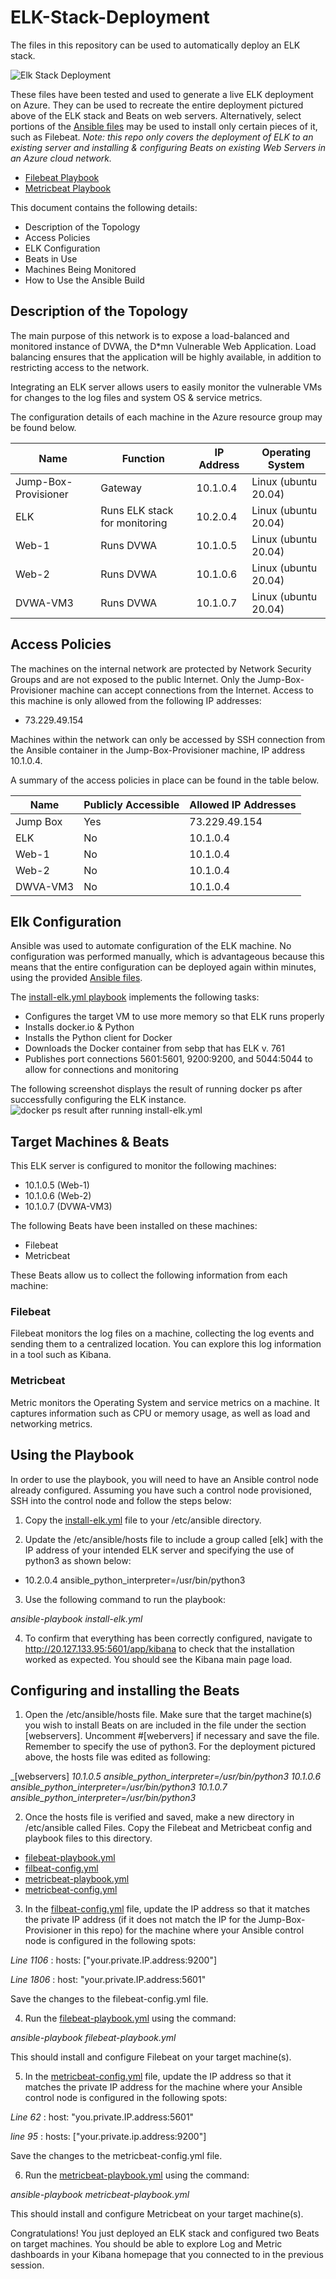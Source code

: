 # ELK-Stack-Deployment
The files in this repository can be used to automatically deploy an ELK stack.

![Elk Stack Deployment](https://github.com/MauraSullivan-mx/ELK-Stack-Deployment/blob/main/Diagrams/ELK%20Deployment%20Network%20Diagram.drawio.png)

These files have been tested and used to generate a live ELK deployment on Azure. They can be used to recreate the entire deployment pictured above of the ELK stack and Beats on web servers. Alternatively, select portions of the [Ansible files](https://github.com/MauraSullivan-mx/ELK-Stack-Deployment/tree/main/Ansible) may be used to install only certain pieces of it, such as Filebeat.
_Note: this repo only covers the deployment of ELK to an existing server and installing & configuring Beats on existing Web Servers in an Azure cloud network._

* [Filebeat Playbook](https://github.com/MauraSullivan-mx/ELK-Stack-Deployment/blob/main/Ansible/Files/filebeat-playbook.yml)
* [Metricbeat Playbook](https://github.com/MauraSullivan-mx/ELK-Stack-Deployment/blob/main/Ansible/Files/metricbeat-playbook.yml)

This document contains the following details:

* Description of the Topology
* Access Policies
* ELK Configuration
* Beats in Use
* Machines Being Monitored
* How to Use the Ansible Build


## Description of the Topology
The main purpose of this network is to expose a load-balanced and monitored instance of DVWA, the D*mn Vulnerable Web Application.
Load balancing ensures that the application will be highly available, in addition to restricting access to the network.

Integrating an ELK server allows users to easily monitor the vulnerable VMs for changes to the log files and system OS & service metrics.

The configuration details of each machine in the Azure resource group may be found below.

Name | Function | IP Address | Operating System |
----- | ---- | ---- | ---- |
Jump-Box-Provisioner | Gateway | 10.1.0.4 | Linux (ubuntu 20.04) |
ELK | Runs ELK stack for monitoring | 10.2.0.4 | Linux (ubuntu 20.04) |
Web-1 | Runs DVWA | 10.1.0.5 | Linux (ubuntu 20.04) |
Web-2 | Runs DVWA | 10.1.0.6 | Linux (ubuntu 20.04) |
DVWA-VM3 | Runs DVWA | 10.1.0.7 | Linux (ubuntu 20.04)|


## Access Policies
The machines on the internal network are protected by Network Security Groups and are not exposed to the public Internet.
Only the Jump-Box-Provisioner machine can accept connections from the Internet. Access to this machine is only allowed from the following IP addresses:

* 73.229.49.154

Machines within the network can only be accessed by SSH connection from the Ansible container in the Jump-Box-Provisioner machine, IP address 10.1.0.4.

A summary of the access policies in place can be found in the table below.

Name | Publicly Accessible | Allowed IP Addresses |
---- | ---- | ---- |
Jump Box | Yes | 73.229.49.154 |
ELK | No | 10.1.0.4 |
Web-1 | No | 10.1.0.4 |
Web-2 | No | 10.1.0.4 |
DWVA-VM3 | No | 10.1.0.4 |


## Elk Configuration
Ansible was used to automate configuration of the ELK machine. No configuration was performed manually, which is advantageous because this means that the entire configuration can be deployed again within minutes, using the provided [Ansible files](https://github.com/MauraSullivan-mx/ELK-Stack-Deployment/tree/main/Ansible).

The [install-elk.yml playbook](https://github.com/MauraSullivan-mx/ELK-Stack-Deployment/blob/main/Ansible/install-elk.yml) implements the following tasks:

* Configures the target VM to use more memory so that ELK runs properly
* Installs docker.io & Python
* Installs the Python client for Docker
* Downloads the Docker container from sebp that has ELK v. 761
* Publishes port connections 5601:5601, 9200:9200, and 5044:5044 to allow for connections and monitoring

The following screenshot displays the result of running docker ps after successfully configuring the ELK instance.
![docker ps result after running install-elk.yml](https://github.com/MauraSullivan-mx/ELK-Stack-Deployment/blob/main/Diagrams/dock_ps_output.png)

## Target Machines & Beats
This ELK server is configured to monitor the following machines:

* 10.1.0.5 (Web-1)
* 10.1.0.6 (Web-2)
* 10.1.0.7 (DVWA-VM3)

The following Beats have been installed on these machines:

* Filebeat
* Metricbeat

These Beats allow us to collect the following information from each machine:

### Filebeat

Filebeat monitors the log files on a machine, collecting the log events and sending them to a centralized location. You can explore this log information in a tool such as Kibana.

### Metricbeat

Metric monitors the Operating System and service metrics on a machine. It captures information such as CPU or memory usage, as well as load and networking metrics.

## Using the Playbook
In order to use the playbook, you will need to have an Ansible control node already configured. Assuming you have such a control node provisioned, 
SSH into the control node and follow the steps below:

1. Copy the [install-elk.yml](https://github.com/MauraSullivan-mx/ELK-Stack-Deployment/blob/main/Ansible/install-elk.yml) file to your /etc/ansible directory.

2. Update the /etc/ansible/hosts file to include a group called [elk] with the IP address of your intended ELK server and specifying the use of python3 as shown below:
* 10.2.0.4 ansible_python_interpreter=/usr/bin/python3

3. Use the following command to run the playbook:

_ansible-playbook install-elk.yml_

4. To confirm that everything has been correctly configured, navigate to http://20.127.133.95:5601/app/kibana to check that the installation worked as expected. You should see the Kibana main page load.

## Configuring and installing the Beats
1. Open the /etc/ansible/hosts file. Make sure that the target machine(s) you wish to install Beats on are included in the file under the section [webservers]. Uncomment #[webervers] if necessary and save the file. Remember to specify the use of python3. For the deployment pictured above, the hosts file was edited as following:

_[webservers]
_10.1.0.5 ansible_python_interpreter=/usr/bin/python3_
_10.1.0.6 ansible_python_interpreter=/usr/bin/python3_
_10.1.0.7 ansible_python_interpreter=/usr/bin/python3_

2. Once the hosts file is verified and saved, make a new directory in /etc/ansible called Files. Copy the Filebeat and Metricbeat config and playbook files to this directory.

* [filebeat-playbook.yml](https://github.com/MauraSullivan-mx/ELK-Stack-Deployment/blob/main/Ansible/Files/filebeat-playbook.yml)
* [filbeat-config.yml](https://github.com/MauraSullivan-mx/ELK-Stack-Deployment/blob/main/Ansible/Files/filebeat-config.yml)
* [metricbeat-playbook.yml](https://github.com/MauraSullivan-mx/ELK-Stack-Deployment/blob/main/Ansible/Files/metricbeat-playbook.yml)
* [metricbeat-config.yml](https://github.com/MauraSullivan-mx/ELK-Stack-Deployment/blob/main/Ansible/Files/metricbeat-config.yml)

3. In the [filbeat-config.yml](https://github.com/MauraSullivan-mx/ELK-Stack-Deployment/blob/main/Ansible/Files/filebeat-config.yml) file, update the IP address so that it matches the private IP address (if it does not match the IP for the Jump-Box-Provisioner in this repo) for the machine where your Ansible control node is configured in the following spots:

_Line 1106_ : hosts: ["your.private.IP.address:9200"]

_Line 1806_ : host: "your.private.IP.address:5601"

Save the changes to the filebeat-config.yml file.

4. Run the [filebeat-playbook.yml](https://github.com/MauraSullivan-mx/ELK-Stack-Deployment/blob/main/Ansible/Files/filebeat-playbook.yml) using the command:

_ansible-playbook filebeat-playbook.yml_

This should install and configure Filebeat on your target machine(s).

5. In the [metricbeat-config.yml](https://github.com/MauraSullivan-mx/ELK-Stack-Deployment/blob/main/Ansible/Files/metricbeat-config.yml) file, update the IP address so that it matches the private IP address for the machine where your Ansible control node is configured in the following spots:

_Line 62_ : host: "you.private.IP.address:5601"

_line 95_ :   hosts: ["your.private.ip.address:9200"]

Save the changes to the metricbeat-config.yml file.

6. Run the [metricbeat-playbook.yml](https://github.com/MauraSullivan-mx/ELK-Stack-Deployment/blob/main/Ansible/Files/metricbeat-playbook.yml) using the command:

_ansible-playbook metricbeat-playbook.yml_

This should install and configure Metricbeat on your target machine(s).

Congratulations! You just deployed an ELK stack and configured two Beats on target machines. You should be able to explore Log and Metric dashboards in your Kibana homepage that you connected to in the previous session.
